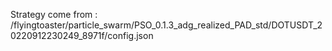 Strategy come from : /flyingtoaster/particle_swarm/PSO_0.1.3_adg_realized_PAD_std/DOTUSDT_20220912230249_8971f/config.json